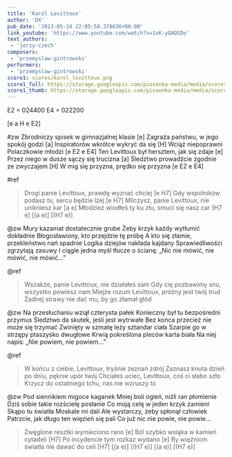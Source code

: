 ```yaml
---
title: 'Karol Levittoux'
author: 'DX'
pub_date: '2013-05-14 22:05:58.378636+00:00'
link_youtube: 'https://www.youtube.com/watch?v=1sK-yQAQSDo'
text_authors:
 - 'jerzy-czech'
composers:
 - 'przemyslaw-gintrowski'
performers:
 - 'przemyslaw-gintrowski'
score1: scores/karol_levittoux.png
score1_full: https://storage.googleapis.com/piosenka-media/media/scores/karol_levittoux.png
score1_thumb: https://storage.googleapis.com/piosenka-media/media/scores/karol_levittoux.png.180x0_q85_upscale.jpg
---
```


E2 = 024400
E4 = 022200

[e a H e E2]

#zw
Zbrodniczy spisek w gimnazjalnej klasie [e]
Zagraża państwu, w jego spokój godzi [a]
Inspiratorów wkrótce wykryć da się [H]
Wciąż niepoprawni Polaczkowie młodzi [e E2 e E4]
Ten Levittoux był hersztem, jak się zdaje [e]
Przez niego w dusze sączy się trucizna [a]
Śledztwo prowadźcie zgodnie ze zwyczajem [H]
W mig się przyzna, prędko się przyzna [e E2 e E4]

#ref
>Drogi panie Levittoux, prawdę wyznać chciej [e H7]
>Gdy wspólników podasz tu, sercu będzie lżej [e H7]
>Milczysz, panie Levittoux, nie unikniesz kar [a e]
>Młodzież wiodłeś ty ku złu, smuci się nasz car [H7 e]
>[(a e)]
>[(H7 e)]

@zw
Mury kazamat dostatecznie grube
Żeby krzyk każdy wytłumić dokładnie
Błogosławiony, kto przejdzie tę próbę
A kto się złamie, przekleństwo nań spadnie 
Logika dziejów nakłada kajdany
Sprawiedliwości zgrzytają zasuwy
I ciągle jedna myśl tłucze o ścianę:
„Nic nie mówić, nie mówić, nie mówić...”

@ref
>Wszakże, panie Levittoux, nie działałeś sam
>Gdy cię pozbawimy snu, wszystko powiesz nam
>Miejże rozum Levittoux, próżny jest twój trud
>Żadnej strawy nie dać mu, by go złamał głód 
> 
> 

@zw
Na przesłuchaniu wziął czterysta pałek
Konieczny był tu bezpośredni przymus
Śledztwo da skutek, jeśli jest wytrwałe
Bez końca przecież nie może się trzymać 
Zwinięty w szmatę leży sztandar ciała
Szarpie go w strzępy ptaszysko dwugłowe
Krwią pokreślona pleców karta biała
Na niej napis: „Nie powiem, nie powiem...”

@ref
>W końcu z ciebie, Levittoux, tryśnie zeznań zdrój
>Zaznasz knuta dzień po dniu, pęknie upór twój
>Chciałeś uciec, Levittoux, coś ci słabo szło
>Krzycz do ostatniego tchu, nas nie wzruszy to
> 
> 

@zw
Pod siennikiem migoce kaganek
Mniej boli ogień, niźli ran płomienie
Dziś sobie takie rozścielę posłanie
Co moją celę w jeden krzyk zamieni 
Skąpo tu światła Moskale mi dali
Ale wystarczy, żeby spłonął człowiek
Patrzcie, jak długo ten więzień się pali
Co już nic nie powie, nie powie...

>Zwęglone resztki wymieciono rano [e]
>Ból szybko wsiąka w kamień cytadeli [H7]
>Po incydencie tym rozkaz wydano	 [e]
>By więźniom światła nie dawać do celi [H7]
>[(a e)]
>[(H7 e)]
>[(a e)]
>[(H7 e)]